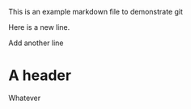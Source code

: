 This is an example markdown file to demonstrate git


Here is a new line.

Add another line

# A header

Whatever 
